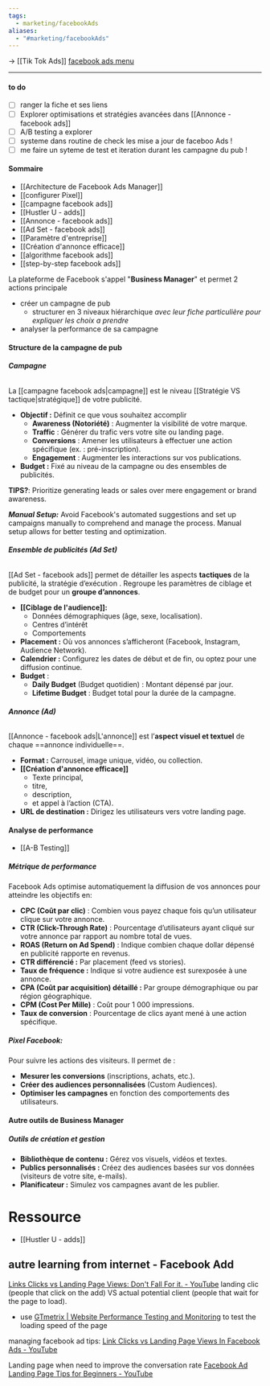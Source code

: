 ```yaml
---
tags:
  - marketing/facebookAds
aliases:
  - "#marketing/facebookAds"
---
```

-> [[Tik Tok Ads]]
[facebook ads menu](https://www.facebook.com/business/ads)

-----
#### to do
- [ ] ranger la fiche et ses liens
- [ ] Explorer optimisations et stratégies avancées dans [[Annonce - facebook ads]]
- [ ] A/B testing a explorer
- [ ] systeme dans routine de check les mise a jour de faceboo Ads !
- [ ] me faire un syteme de test et iteration durant les campagne du pub !
#### Sommaire
- [[Architecture de Facebook Ads Manager]]
- [[configurer Pixel]]
- [[campagne facebook ads]]
- [[Hustler U - adds]]
- [[Annonce - facebook ads]]
- [[Ad Set - facebook ads]]
- [[Paramètre d'entreprise]]
- [[Création d'annonce efficace]]
- [[algorithme facebook ads]]
- [[step-by-step facebook ads]]

La plateforme de Facebook s'appel "**Business Manager**" et permet 2 actions principale
- créer un campagne de pub
	- structurer en 3 niveaux hiérarchique *avec leur fiche particulière pour expliquer les choix a prendre*
- analyser la performance de sa campagne


#### Structure de la campagne de pub
###### **Campagne**
La [[campagne facebook ads|campagne]] est le niveau [[Stratégie VS tactique|stratégique]] de votre publicité.
- **Objectif :** Définit ce que vous souhaitez accomplir
	- **Awareness (Notoriété)** : Augmenter la visibilité de votre marque.
    - **Traffic** : Générer du trafic vers votre site ou landing page.
    - **Conversions** : Amener les utilisateurs à effectuer une action spécifique (ex. : pré-inscription).
    - **Engagement** : Augmenter les interactions sur vos publications.
- **Budget :** Fixé au niveau de la campagne ou des ensembles de publicités.


**TIPS?**: Prioritize generating leads or sales over mere engagement or brand awareness. 

_**Manual Setup:**_ Avoid Facebook's automated suggestions and set up campaigns manually to comprehend and manage the process. Manual setup allows for better testing and optimization. 


###### **Ensemble de publicités (Ad Set)**
[[Ad Set - facebook ads]] permet de détailler les aspects **tactiques** de la publicité, la stratégie d’exécution .
Regroupe les paramètres de ciblage et de budget pour un **groupe d’annonces**.
- **[[Ciblage de l'audience]]:** 
	- Données démographiques (âge, sexe, localisation).
    - Centres d’intérêt
    - Comportements
- **Placement :** Où vos annonces s’afficheront (Facebook, Instagram, Audience Network).
- **Calendrier :** Configurez les dates de début et de fin, ou optez pour une diffusion continue.
- **Budget** :
    - **Daily Budget** (Budget quotidien) : Montant dépensé par jour.
    - **Lifetime Budget** : Budget total pour la durée de la campagne.

###### **Annonce (Ad)**
[[Annonce - facebook ads|L'annonce]] est l’**aspect visuel et textuel** de chaque ==annonce individuelle==.
- **Format :** Carrousel, image unique, vidéo, ou collection.
- **[[Création d'annonce efficace]]** 
	- Texte principal, 
	- titre, 
	- description,
	- et appel à l’action (CTA).
- **URL de destination :** Dirigez les utilisateurs vers votre landing page.



#### Analyse de performance
- [[A-B Testing]]

##### Métrique de performance
Facebook Ads optimise automatiquement la diffusion de vos annonces pour atteindre les objectifs en:
- **CPC (Coût par clic)** : Combien vous payez chaque fois qu’un utilisateur clique sur votre annonce.
- **CTR (Click-Through Rate)** : Pourcentage d’utilisateurs ayant cliqué sur votre annonce par rapport au nombre total de vues.
- **ROAS (Return on Ad Spend)** : Indique combien chaque dollar dépensé en publicité rapporte en revenus.
- **CTR différencié :** Par placement (feed vs stories).
- **Taux de fréquence :** Indique si votre audience est surexposée à une annonce.
- **CPA (Coût par acquisition) détaillé :** Par groupe démographique ou par région géographique.
- **CPM (Cost Per Mille)** : Coût pour 1 000 impressions.
- **Taux de conversion** : Pourcentage de clics ayant mené à une action spécifique.


##### Pixel Facebook:
Pour suivre les actions des visiteurs. Il permet de :
- **Mesurer les conversions** (inscriptions, achats, etc.).
- **Créer des audiences personnalisées** (Custom Audiences).
- **Optimiser les campagnes** en fonction des comportements des utilisateurs.

#### Autre outils de Business Manager
##### **Outils de création et gestion**
- **Bibliothèque de contenu :** Gérez vos visuels, vidéos et textes.
- **Publics personnalisés :** Créez des audiences basées sur vos données (visiteurs de votre site, e-mails).
- **Planificateur :** Simulez vos campagnes avant de les publier.



# Ressource
- [[Hustler U - adds]]


## autre learning from internet - Facebook Add
[Links Clicks vs Landing Page Views: Don't Fall For it. - YouTube](https://www.youtube.com/watch?v=UeZlFuLo4ss) landing clic (people that click on the add) VS actual potential client (people that wait for the page to load). 
- use [GTmetrix | Website Performance Testing and Monitoring](https://gtmetrix.com/) to test the loading speed of the page


managing facebook ad tips: [Link Clicks vs Landing Page Views In Facebook Ads - YouTube](https://www.youtube.com/watch?v=p4GBtJKzBqE)

Landing page when need to improve the conversation rate
[Facebook Ad Landing Page Tips for Beginners - YouTube](https://www.youtube.com/watch?v=t4s4PXKRl2U)